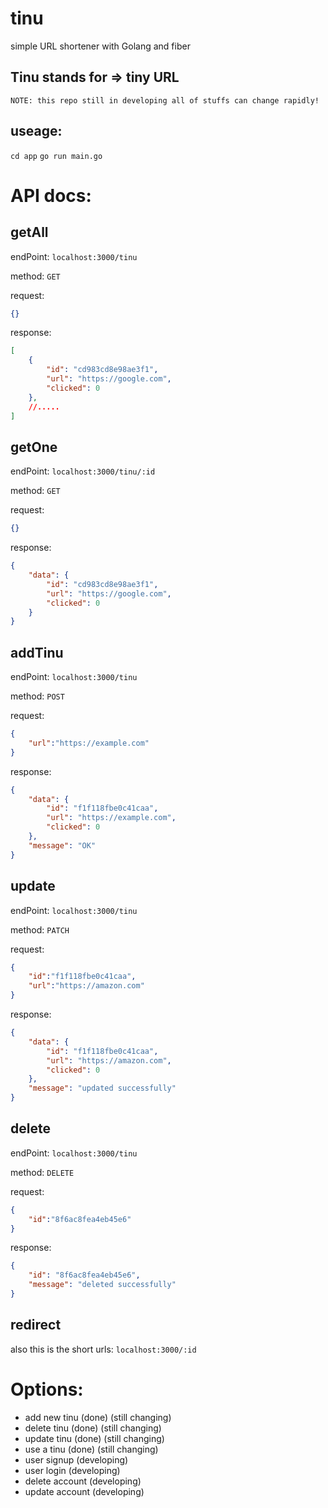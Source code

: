 # tinu
simple URL shortener with Golang and fiber

## Tinu stands for => tiny URL

`
NOTE: this repo still in developing all of stuffs can change rapidly!
`
## useage:
`cd app`
`go run main.go`


# API docs:

## getAll

endPoint:
`localhost:3000/tinu`

method: `GET`

request:
```json
{}
```

response:
```json
[
    {
        "id": "cd983cd8e98ae3f1",
        "url": "https://google.com",
        "clicked": 0
    },
    //.....
]
```
## getOne

endPoint:
`localhost:3000/tinu/:id`

method: `GET`

request:
```json
{}
```

response:
```json
{
    "data": {
        "id": "cd983cd8e98ae3f1",
        "url": "https://google.com",
        "clicked": 0
    }
}
```

## addTinu

endPoint:
`localhost:3000/tinu`

method: `POST`

request:
```json
{
    "url":"https://example.com"
}
```

response:
```json
{
    "data": {
        "id": "f1f118fbe0c41caa",
        "url": "https://example.com",
        "clicked": 0
    },
    "message": "OK"
}
```

## update

endPoint:
`localhost:3000/tinu`

method: `PATCH`

request:
```json
{
    "id":"f1f118fbe0c41caa",
    "url":"https://amazon.com"
}
```

response:
```json
{
    "data": {
        "id": "f1f118fbe0c41caa",
        "url": "https://amazon.com",
        "clicked": 0
    },
    "message": "updated successfully"
}
```

## delete

endPoint:
`localhost:3000/tinu`

method: `DELETE`

request:
```json
{
    "id":"8f6ac8fea4eb45e6"
}
```

response:
```json
{
    "id": "8f6ac8fea4eb45e6",
    "message": "deleted successfully"
}
```
## redirect
also this is the short urls:
`localhost:3000/:id`

# Options:
* add new tinu (done) (still changing)
* delete tinu  (done) (still changing)
* update tinu  (done) (still changing)
* use a tinu   (done) (still changing)
* user signup (developing)
* user login (developing)
* delete account (developing)
* update account (developing)
